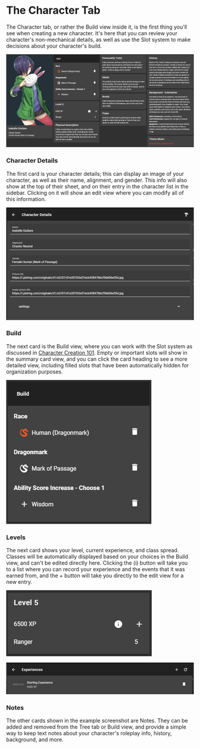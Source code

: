 # The Character Tab

The Character tab, or rather the Build view inside it, is the first thing you'll see when creating a new character. It's here that you can review your character's non-mechanical details, as well as use the Slot system to make decisions about your character's build.

![The Character tab for one of KatrinaKitten&apos;s characters. Art by &#x3068;&#x306A;&#x308A;&#x306E;&#x306A;&#x3093;&#x3070;&#x3089;&#x3055;&#x3093; on Pixiv.](../.gitbook/assets/image%20%2814%29.png)

### Character Details

The first card is your character details; this can display an image of your character, as well as their name, alignment, and gender. This info will also show at the top of their sheet, and on their entry in the character list in the sidebar. Clicking on it will show an edit view where you can modify all of this information.

![The edit view for the Character Details card.](../.gitbook/assets/image%20%286%29.png)

### Build

The next card is the Build view, where you can work with the Slot system as discussed in [Character Creation 101](character-creation-101.md). Empty or important slots will show in the summary card view, and you can click the card heading to see a more detailed view, including filled slots that have been automatically hidden for organization purposes.

![The summary card for the Build view.](../.gitbook/assets/image%20%289%29.png)

### Levels

The next card shows your level, current experience, and class spread. Classes will be automatically displayed based on your choices in the Build view, and can't be edited directly here. Clicking the \(i\) button will take you to a list where you can record your experience and the events that it was earned from, and the + button will take you directly to the edit view for a new entry.

![The level card.](../.gitbook/assets/image%20%2818%29.png)

![The details view for experience, accessed from the \(i\) button on the card.](../.gitbook/assets/image_2021-02-04_211837.png)

### Notes

The other cards shown in the example screenshot are Notes. They can be added and removed from the Tree tab or Build view, and provide a simple way to keep text notes about your character's roleplay info, history, background, and more.



